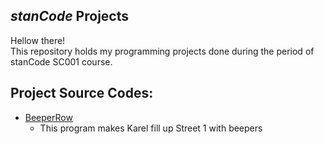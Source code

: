 ## *stanCode* Projects
Hellow there!\
This repository holds my programming projects done during the period of stanCode SC001 course.

## Project Source Codes:
* [BeeperRow](https://github.com/poplittlejay/MyFirstProject/blob/main/stanCode_SC001_Project/BeeperRow.py)
  * This program makes Karel fill up Street 1 with beepers
